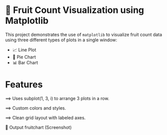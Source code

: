 # 🍇 Fruit Count Visualization using Matplotlib

This project demonstrates the use of `matplotlib` to visualize fruit count data using three different types of plots in a single window:

- 📈 Line Plot
- 🥧 Pie Chart
- 📊 Bar Chart

Features
==========
==> Uses subplot(1, 3, i) to arrange 3 plots in a row.

==> Custom colors and styles.

==> Clean grid layout with labeled axes.

📸 Output
fruitchart (Screenshot)
